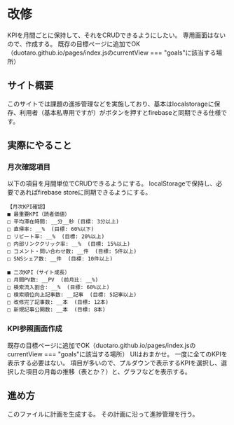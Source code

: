 # 改修
KPIを月間ごとに保持して、それをCRUDできるようにしたい。
専用画面はないので、作成する。
既存の目標ページに追加でOK（duotaro.github.io/pages/index.jsのcurrentView === "goals"に該当する場所）

## サイト概要
このサイトでは課題の進捗管理などを実施しており、基本はlocalstorageに保存、利用者（基本私専用ですが）がボタンを押すとfirebaseと同期できる仕様です。

## 実際にやること
### 月次確認項目
以下の項目を月間単位でCRUDできるようにする。
localStorageで保持し、必要であればfirebase storeに同期できるようにする。
```
【月次KPI確認】
■ 最重要KPI（読者価値）
□ 平均滞在時間: __分__秒 (目標: 3分以上)
□ 直帰率: __%  (目標: 60%以下)
□ リピート率: __%  (目標: 20%以上)
□ 内部リンククリック率: __%  (目標: 15%以上)
□ コメント・問い合わせ数: __件  (目標: 5件以上)
□ SNSシェア数: __件  (目標: 10件以上)

■ 二次KPI（サイト成長）
□ 月間PV数: __PV  (前月比: __%)
□ 検索流入割合: __%  (目標: 60%以上)
□ 検索順位向上記事数: __記事  (目標: 5記事以上)
□ 改修完了記事数: __本  (目標: 12本)
□ 新規記事公開数: __本  (目標: 8本)
```

### KPI参照画面作成
既存の目標ページに追加でOK（duotaro.github.io/pages/index.jsのcurrentView === "goals"に該当する場所）
UIはおまかせ。
一度に全てのKPIを表示する必要はない。
項目が多いので、プルダウンで表示するKPIを選択し、選択した項目の月毎の推移（表とか？）と、グラフなどを表示する。

## 進め方
このファイルに計画を生成する。
その計画に沿って進捗管理を行う。
